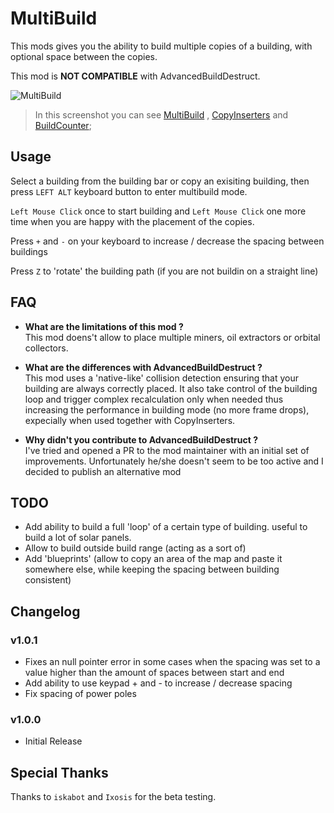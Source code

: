 # MultiBuild

This mods gives you the ability to build multiple copies of a building, with optional space between the copies.

This mod is **NOT COMPATIBLE** with AdvancedBuildDestruct.

![MultiBuild](https://github.com/DysonSphereMod/QOL/blob/master/MultiBuild/screenshot.jpg?raw=true)
> In this screenshot you can see [MultiBuild](https://dsp.thunderstore.io/package/brokenmass/MultiBuild/) , [CopyInserters](https://dsp.thunderstore.io/package/thisisbrad/CopyInserters/) and [BuildCounter](https://dsp.thunderstore.io/package/brokenmass/BuildCounter/);


## Usage

Select a building from the building bar or copy an exisiting building, then press `LEFT ALT` keyboard button to enter multibuild mode.

`Left Mouse Click` once to start building and `Left Mouse Click` one more time when you are happy with the placement of the copies.

Press `+` and `-` on your keyboard to increase / decrease the spacing between buildings

Press `Z` to 'rotate' the building path (if you are not buildin on a straight line)


## FAQ

- **What are the limitations of this mod ?**  
  This mod doens't allow to place multiple miners, oil extractors or orbital collectors. 


- **What are the differences with AdvancedBuildDestruct ?**  
  This mod uses a 'native-like' collision detection ensuring that your building are always correctly placed. It also take control of the building loop and trigger complex recalculation only when needed thus increasing the performance in building mode (no more frame drops), expecially when used together with CopyInserters.


- **Why didn't you contribute to AdvancedBuildDestruct ?**   
  I've tried and opened a PR to the mod maintainer with an initial set of improvements. Unfortunately he/she doesn't seem to be too active and I decided to publish an alternative mod


## TODO

- Add ability to build a full 'loop' of a certain type of building. useful to build a lot of solar panels.
- Allow to build outside build range (acting as a sort of)
- Add 'blueprints' (allow to copy an area of the map and paste it somewhere else, while keeping the spacing between building consistent)

  
## Changelog

### v1.0.1
- Fixes an null pointer error in some cases when the spacing was set to a value higher than the amount of spaces between start and end
- Add ability to use keypad + and - to increase / decrease spacing
- Fix spacing of power poles

### v1.0.0
- Initial Release


## Special Thanks

Thanks to `iskabot` and `Ixosis` for the beta testing.